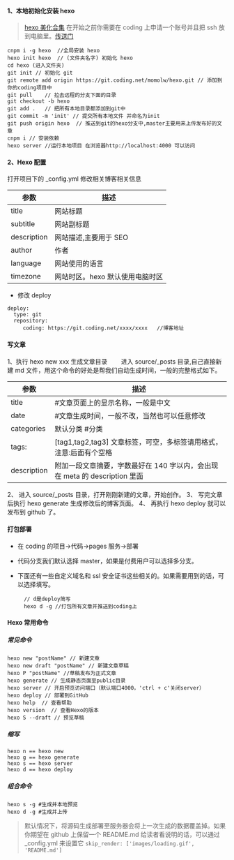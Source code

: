 #### 1、本地初始化安装 hexo

> [hexo 美化合集](https://zhuanlan.zhihu.com/p/69211731)
> 在开始之前你需要在 coding 上申请一个账号并且把 ssh 放到电脑里。[传送门](https://coding.net/help/doc/account/ssh-key.html)

```
cnpm i -g hexo  //全局安装 hexo
hexo init hexo  // (文件夹名字) 初始化 hexo
cd hexo (进入文件夹)
git init // 初始化 git
git remote add origin https://git.coding.net/momolw/hexo.git // 添加到你的coding项目中
git pull    // 拉去远程的分支下面的目录
git checkout -b hexo
git add .   // 把所有本地目录都添加到git中
git commit -m 'init' // 提交所有本地文件 并命名为init
git push origin hexo  // 推送到git的hexo分支中,master主要用来上传发布好的文章
cnpm i // 安装依赖
hexo server //运行本地项目 在浏览器http://localhost:4000 可以访问

```

#### 2、Hexo 配置

打开项目下的 \_config.yml 修改相关博客相关信息

| 参数        | 描述                            |
| ----------- | ------------------------------- |
| title       | 网站标题                        |
| subtitle    | 网站副标题                      |
| description | 网站描述,主要用于 SEO           |
| author      | 作者                            |
| language    | 网站使用的语言                  |
| timezone    | 网站时区。hexo 默认使用电脑时区 |

- 修改 deploy

```
deploy:
  type: git
  repository:
     coding: https://git.coding.net/xxxx/xxxx   //博客地址
```

#### 写文章

1、执行 hexo new xxx 生成文章目录
&nbsp;&nbsp;&nbsp;&nbsp;&nbsp;&nbsp; 进入 source/\_posts 目录,自己直接新建 md 文件，用这个命令的好处是帮我们自动生成时间，一般的完整格式如下。

| 参数        | 描述                                                                       |
| ----------- | -------------------------------------------------------------------------- |
| title       | #文章页面上的显示名称，一般是中文                                          |
| date        | #文章生成时间，一般不改，当然也可以任意修改                                |
| categories  | 默认分类 #分类                                                             |
| tags:       | [tag1,tag2,tag3] 文章标签，可空，多标签请用格式，注意:后面有个空格         |
| description | 附加一段文章摘要，字数最好在 140 字以内，会出现在 meta 的 description 里面 |

2、 进入 source/\_posts 目录，打开刚刚新建的文章，开始创作。
3、 写完文章后执行 hexo generate 生成修改后的博客页面。
4、 再执行 hexo deploy 就可以发布到 github 了。

#### 打包部署

- 在 coding 的项目->代码->pages 服务->部署
- 代码分支我们默认选择 master，如果是付费用户可以选择多分支。
- 下面还有一些自定义域名和 ssl 安全证书这些相关的。如果需要用到的话，可以选择填写。

  ```
    // d是deploy简写
    hexo d -g //打包所有文章并推送到coding上
  ```

#### Hexo 常用命令

##### 常见命令

```
hexo new "postName" // 新建文章
hexo new draft "postName" // 新建文章草稿
hexo P "postName" //草稿发布为正式文章
hexo generate // 生成静态页面至public目录
hexo server // 开启预览访问端口（默认端口4000，'ctrl + c'关闭server）
hexo deploy // 部署到GitHub
hexo help  // 查看帮助
hexo version  // 查看Hexo的版本
hexo S --draft // 预览草稿
```

##### 缩写

```
hexo n == hexo new
hexo g == hexo generate
hexo s == hexo server
hexo d == hexo deploy
```

##### 组合命令

```
hexo s -g #生成并本地预览
hexo d -g #生成并上传
```

> 默认情况下，将源码生成部署至服务器会将上一次生成的数据覆盖掉。如果你期望在 github 上保留一个 README.md 给读者看说明的话，可以通过 \_config.yml 来设置它
> `skip_render: ['images/loading.gif', 'README.md']`
